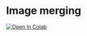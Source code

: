 # Image merging


[![Open In Colab](https://colab.research.google.com/assets/colab-badge.svg)](https://colab.research.google.com/github/Navu45/image-merging/blob/master/image_merging.ipynb)